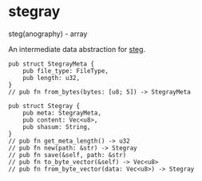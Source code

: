 
# stegray

steg(anography) - array

An intermediate data abstraction for [steg](https://github.com/peterheesterman/steg).

```
pub struct StegrayMeta {
    pub file_type: FileType,
    pub length: u32,
}
// pub fn from_bytes(bytes: [u8; 5]) -> StegrayMeta

pub struct Stegray {
    pub meta: StegrayMeta,
    pub content: Vec<u8>,
    pub shasum: String,
}
// pub fn get_meta_length() -> u32
// pub fn new(path: &str) -> Stegray
// pub fn save(&self, path: &str)
// pub fn to_byte_vector(&self) -> Vec<u8>
// pub fn from_byte_vector(data: Vec<u8>) -> Stegray
```